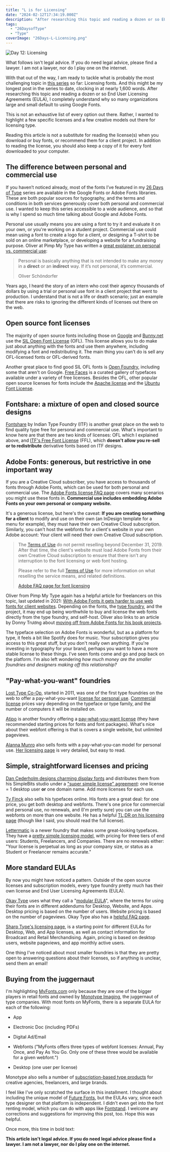```yaml
---
title: "L is for Licensing"
date: "2024-02-12T17:34:19.000Z"
description: "After researching this topic and reading a dozen or so EULAs, I completely understand why so many organizations large and small default to using Google Fonts."
tags: 
  - "26DaysofType"
  - "Type"
coverImage: "26Days-L-Licensing.png"
---
```


![Day 12: Licensing](/img/post-images/26Days-L-Licensing-1024x576.png)

What follows isn't legal advice. If you do need legal advice, please find a lawyer. I am not a lawyer, nor do I play one on the internet.

With that out of the way, I am ready to tackle what is probably the most challenging topic in [this series](https://nicksimson.com/26-days-of-type/) so far: Licensing fonts. And this might be my longest post in the series to date, clocking in at nearly 1,600 words. After researching this topic and reading a dozen or so End User Licensing Agreements (EULA), I completely understand why so many organizations large and small default to using Google Fonts.

This is not an exhaustive list of every option out there. Rather, I wanted to highlight a few specific licenses and a few creative models out there for licensing type.

Reading this article is not a substitute for reading the license(s) when you download or buy fonts, or recommend them for a client project. In addition to reading the license, you should also keep a copy of it for every font downloaded to your computer.

## The difference between personal and commercial use

If you haven’t noticed already, most of the fonts I’ve featured in my [26 Days of Type](https://nicksimson.com/26-days-of-type/) series are available in the Google Fonts or Adobe Fonts libraries. These are both popular sources for typography, and the terms and conditions in both services generously cover both personal and commercial use. I wanted to keep this series accessible to a wide audience, and so that is why I spend so much time talking about Google and Adobe Fonts.

Personal use usually means you are using a font to try it and evaluate it on your own, or you're working on a student project. Commercial use could mean using a font to create a logo for a client, or designing a T-shirt to be sold on an online marketplace, or developing a website for a fundraising purpose. Oliver at Pimp My Type has written a [great explainer on personal vs. commercial use](https://pimpmytype.com/personal-vs-commercial-use/):

> Personal is basically anything that is not intended to make any money in a **direct** or an **indirect** way. If it’s not personal, it’s commercial.
> 
> Oliver Schöndorfer

Years ago, I heard the story of an intern who cost their agency thousands of dollars by using a trial or personal use font in a client project that went to production. I understand that is not a life or death scenario; just an example that there are risks to ignoring the different kinds of licenses out there on the web.

## Open source font licenses

The majority of open source fonts including those on [Google](https://fonts.google.com) and [Bunny.net](https://fonts.bunny.net/) use the [SIL Open Font License](https://openfontlicense.org/) (OFL). This license allows you to do make just about anything with the fonts and use them anywhere, including modifying a font and redistributing it. The main thing you can't do is sell any OFL-licensed fonts or OFL-derived fonts.

Another great place to find good SIL OFL fonts is [Open Foundry](https://open-foundry.com/fonts), including some that aren't on Google. [Free Faces](https://www.freefaces.gallery/) is a curated gallery of typefaces available under a variety of free licenses. Besides the OFL, other popular open source licenses for fonts include the [Apache license](https://www.apache.org/licenses/LICENSE-2.0) and the [Ubuntu Font License](https://ubuntu.com/legal/font-licence).

## Fontshare: a mixture of open and closed source designs

[Fontshare](https://www.fontshare.com) by Indian Type Foundry (ITF) is another great place on the web to find quality type free for personal and commercial use. What's important to know here are that there are two kinds of licenses: OFL which I explained above, and [ITF's Free Font License](https://www.fontshare.com/licenses/itf-ffl) (FFL), which **doesn't allow you re-sell or to redistribute** derivative fonts based on ITF designs.

## Adobe Fonts: generous, but restrictive in one important way

If you are a Creative Cloud subscriber, you have access to thousands of fonts through Adobe Fonts, which can be used for both personal and commercial use. The [Adobe Fonts license FAQ page](https://helpx.adobe.com/fonts/using/font-licensing.html) covers many scenarios you might use these fonts in. **Commercial use includes embedding Adobe Fonts on your own personal or company website.**

It's a generous license, but here's the caveat: **If you are creating something for a client** to modify and use on their own (an InDesign template for a menu for example), they must have their own Creative Cloud subscription. Similarly, you can't host the webfonts for a client's website in your own Adobe account: Your client will need their own Creative Cloud subscription.

> The [Terms of Use](https://www.adobe.com/go/adobe-fonts-terms) do not permit reselling beyond December 31, 2019. After that time, the client's website must load Adobe Fonts from their own Creative Cloud subscription to ensure that there isn't any interruption to the font licensing or web font hosting.  
> 
> Please refer to the full [Terms of Use](https://www.adobe.com/go/adobe-fonts-terms) for more information on what reselling the service means, and related definitions.
> 
> [Adobe FAQ page for font licensing](https://helpx.adobe.com/fonts/using/font-licensing.html#web-client)

Oliver from Pimp My Type again has a helpful article for freelancers on this topic, last updated in 2021: [With Adobe Fonts it gets harder to use web fonts for client websites](https://pimpmytype.com/adobe-fonts-web-fonts/). Depending on the fonts, the [type foundry](https://fonts.google.com/knowledge/glossary/type_foundry), and the project, it may end up being worthwhile to buy and license the web fonts directly from the type foundry, and self-host. Oliver also links to an article by Donny Trương about [moving off from Adobe Fonts for his book projects](https://visualgui.com/2019/02/19/moving-off-adobe-fonts/).

The typeface selection on Adobe Fonts is wonderful, but as a platform for type, it feels a bit like Spotify does for music. Your subscription gives you access to this great stuff, but you don't really own anything. If you're investing in typography for your brand, perhaps you want to have a more stable license to these things. I've seen fonts come and go and pop back on the platform. I'm also left wondering _how much money are the smaller foundries and designers making off this relationship?_

## "Pay-what-you-want" foundries

[Lost Type Co-Op](https://www.losttype.com/about/), started in 2011, was one of the first type foundries on the web to offer a pay-what-you-want [license for personal use](https://www.losttype.com/images/samples/License_Personal_Sample.pdf). [Commercial license](https://www.losttype.com/images/samples/License_Commercial_Sample.pdf) prices vary depending on the typeface or type family, and the number of computers it will be installed on.

[Atipo](https://www.atipofoundry.com/) is another foundry offering a [pay-what-you-want license](https://www.atipofoundry.com/license) (they have recommended starting prices for fonts and font packages). What's nice about their webfont offering is that is covers a single website, but unlimited pageviews.

[Alanna Munro](https://alannamunro.com) also sells fonts with a pay-what-you-can model for personal use. [Her licensing page](https://alannamunro.com/licensing/) is very detailed, but easy to read.

## Simple, straightforward licenses and pricing

[Dan Cederholm designs charming display fonts](https://simplebits.shop/collections/fonts) and distributes them from his SimpleBits studio under a ["super simple license" agreement](https://simplebits.shop/pages/licenses): one license = 1 desktop user **or** one domain name. Add more licenses for each use.

[Ty Finck](https://tyfromtheinternet.com/) also sells his typefaces online. His fonts are a great deal: for one price, you get both desktop and webfonts. There's one price for commercial and personal use, no renewals, and (I'm pretty sure) you can use the webfonts on more than one website. He has a helpful [TL;DR on his licensing page](https://tyfromtheinternet.com/eula/) (though like I said, you should read the full license).

[Lettermatic](https://lettermatic.com/) is a newer foundry that makes some great-looking typefaces. They have a [pretty simple licensing model](https://lettermatic.com/license), with pricing for three tiers of end users: Students, Freelancers, and Companies. There are no renewals either: "Your license is perpetual as long as your company size, or status as a Student or Freelancer remains accurate."

## More standard EULAs

By now you might have noticed a pattern. Outside of the open source licenses and subscription models, every type foundry pretty much has their own license and End User Licensing Agreements (EULA).

[Okay Type](https://okaytype.com/) uses what they call a "[modular EULA](https://okaytype.com/info/eula)", where the terms for using their fonts are in different addendums for Desktop, Website, and Apps. Desktop pricing is based on the number of users. Website pricing is based on the number of pageviews. Okay Type also has a [helpful FAQ page](https://okaytype.com/info/faq).

[Sharp Type's licensing page](https://sharptype.co/licensing/), is a starting point for different EULAs for Desktop, Web, and App licenses, as well as contact information for Broadcast and Retail Merchandising. Again, pricing is based on desktop users, website pageviews, and app monthly active users.

One thing I've noticed about most smaller foundries is that they are pretty open to answering questions about their licenses, so if anything is unclear, send them an email!

## Buying from the juggernaut

I'm highlighting [MyFonts.com](https://www.myfonts.com/) only because they are one of the bigger players in retail fonts and owned by [Monotype Imaging](https://en.wikipedia.org/wiki/Monotype_Imaging), the juggernaut of type companies. With most fonts on MyFonts, there is a separate EULA for each of the following:

- App

- Electronic Doc (including PDFs)

- Digital Ad/Email

- Webfonts ("MyFonts offers three types of webfont licenses: Annual, Pay Once, and Pay As You Go. Only one of these three would be available for a given webfont.")

- Desktop (one user per license)

Monotype also sells a number of [subscription-based type products](https://www.monotypefonts.com/a/content/plans) for creative agencies, freelancers, and large brands.

I feel like I've only scratched the surface in this installment. I thought about including the unique model of [Future Fonts](https://www.futurefonts.xyz/about), but the EULAs vary, since each type designer on that platform is independent. I didn't even get into the font renting model, which you can do with apps like [Fontstand](https://fontstand.com/). I welcome any corrections and suggestions for improving this post, too. Hope this was helpful.

Once more, this time in bold text:

**This article isn't legal advice. If you do need legal advice please find a lawyer. I am not a lawyer, nor do I play one on the internet.**
